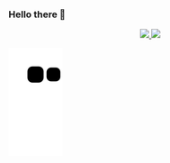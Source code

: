 ### Hello there 👋

<div align="center">
  <a href="https://github.com/acampospsantos">
  <img height="170em" src="https://github-readme-stats.vercel.app/api?username=acampospsantos&show_icons=true&theme=radical&include_all_commits=true&count_private=true"/>
  <img height="165em" src="https://github-readme-stats.vercel.app/api/top-langs/?username=acampospsantos&layout=compact&langs_count=7&theme=radical"/>
</div>

![Snake animation](https://github.com/acampospsantos/acampospsantos/blob/output/github-contribution-grid-snake.svg)
